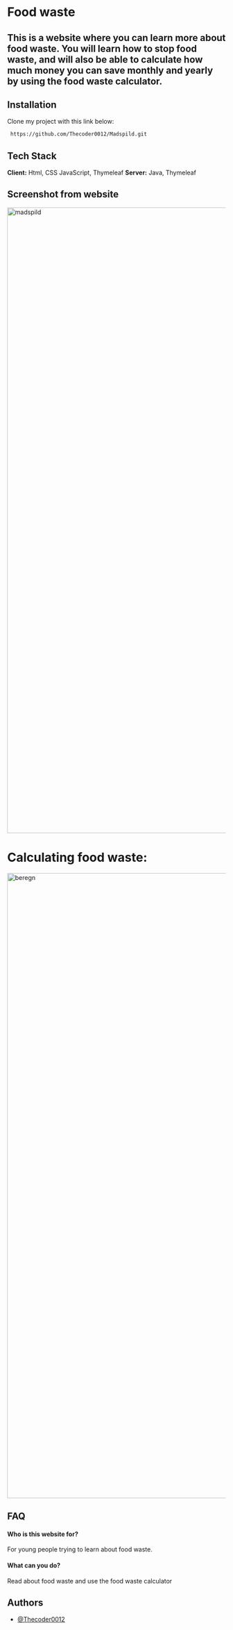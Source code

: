 
# Food waste

## This is a website where you can learn more about food waste. You will learn how to stop food waste, and will also be able to calculate how much money you can save monthly and yearly by using the food waste calculator.



## Installation

Clone my project with this link below:

```bash
 https://github.com/Thecoder0012/Madspild.git
```


## Tech Stack

**Client:** Html, CSS JavaScript, Thymeleaf
**Server:** Java, Thymeleaf

## Screenshot from website
<img width="1440" alt="madspild" src="https://user-images.githubusercontent.com/92215742/163459508-fa7803c4-e76c-46a8-8f92-64fe3a492227.png">


# Calculating food waste:
<img width="1439" alt="beregn" src="https://user-images.githubusercontent.com/92215742/163460274-d7d4dcf0-d40c-44d9-90c0-2f4d5a9f3cba.png">



## FAQ

#### Who is this website for?

For young people trying to learn about food waste.

#### What can you do?

Read about food waste and use the food waste calculator


## Authors

- [@Thecoder0012](https://github.com/Thecoder0012)

